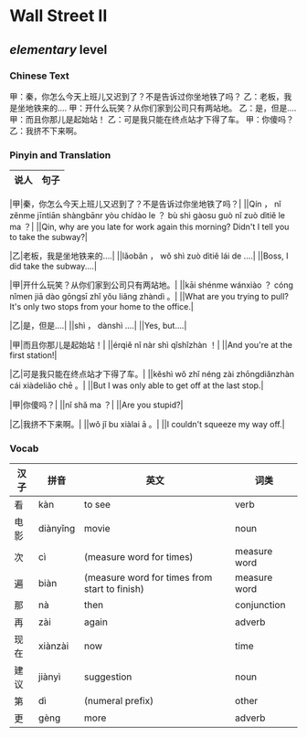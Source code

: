 # Wall Street II
## *elementary* level

### Chinese Text
甲：秦，你怎么今天上班儿又迟到了？不是告诉过你坐地铁了吗？
乙：老板，我是坐地铁来的....
甲：开什么玩笑？从你们家到公司只有两站地。
乙：是，但是....
甲：而且你那儿是起始站！
乙：可是我只能在终点站才下得了车。
甲：你傻吗？
乙：我挤不下来啊。

### Pinyin and Translation
|说人|句子|
|----|----|

|甲|秦，你怎么今天上班儿又迟到了？不是告诉过你坐地铁了吗？|
||Qín ， nǐ zěnme jīntiān shàngbānr yòu chídào le ？ bù shì gàosu guò nǐ zuò dìtiě le ma ？|
||Qin, why are you late for work again this morning? Didn't I tell you to take the subway?|

|乙|老板，我是坐地铁来的....|
||lǎobǎn ， wǒ shì zuò dìtiě lái de ....|
||Boss, I did take the subway....|

|甲|开什么玩笑？从你们家到公司只有两站地。|
||kāi shénme wánxiào ？ cóng nǐmen jiā dào gōngsī zhǐ yǒu liǎng zhàndì 。|
||What are you trying to pull? It's only two stops from your home to the office.|

|乙|是，但是....|
||shì ， dànshì ....|
||Yes, but....|

|甲|而且你那儿是起始站！|
||érqiě nǐ nàr shì qǐshǐzhàn ！|
||And you're at the first station!|

|乙|可是我只能在终点站才下得了车。|
||kěshì wǒ zhǐ néng zài zhōngdiǎnzhàn cái xiàdeliǎo chē 。|
||But I was only able to get off at the last stop.|

|甲|你傻吗？|
||nǐ shǎ ma ？|
||Are you stupid?|

|乙|我挤不下来啊。|
||wǒ jǐ bu xiàlai ā 。|
||I couldn't squeeze my way off.|
### Vocab
|汉子|拼音|英文|词类|
|----|----|----|----|
|看|kàn|to see|verb|
|电影|diànyǐng|movie|noun|
|次|cì|(measure word for times)|measure word|
|遍|biàn|(measure word for times from start to finish)|measure word|
|那|nà|then|conjunction|
|再|zài|again|adverb|
|现在|xiànzài|now|time|
|建议|jiànyì|suggestion|noun|
|第|dì|(numeral prefix)|other|
|更|gèng|more|adverb|